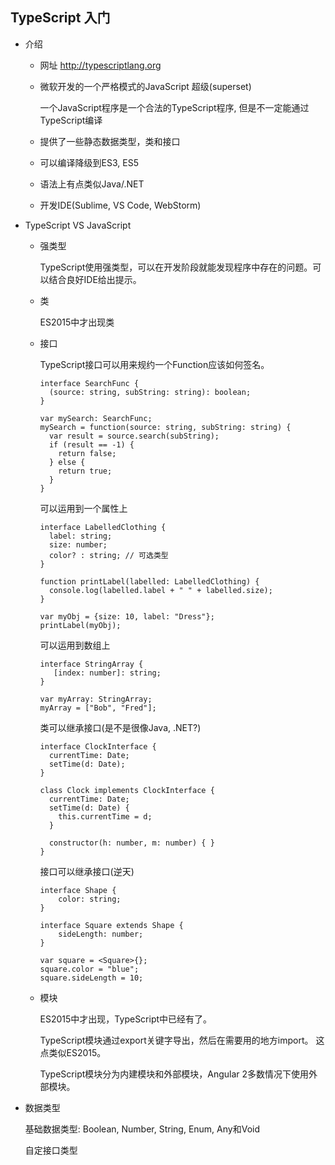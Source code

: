 ## TypeScript 入门

- 介绍

  - 网址 http://typescriptlang.org

  - 微软开发的一个严格模式的JavaScript 超级(superset)

    一个JavaScript程序是一个合法的TypeScript程序, 但是不一定能通过TypeScript编译

  - 提供了一些静态数据类型，类和接口

  - 可以编译降级到ES3, ES5

  - 语法上有点类似Java/.NET

  - 开发IDE(Sublime, VS Code, WebStorm)

- TypeScript VS JavaScript

  - 强类型

    TypeScript使用强类型，可以在开发阶段就能发现程序中存在的问题。可以结合良好IDE给出提示。

  - 类

    ES2015中才出现类

  - 接口

    TypeScript接口可以用来规约一个Function应该如何签名。

        interface SearchFunc {
          (source: string, subString: string): boolean; 
        }

        var mySearch: SearchFunc;
        mySearch = function(source: string, subString: string) {
          var result = source.search(subString); 
          if (result == -1) {
            return false;
          } else {
            return true;
          }
        }
    
    可以运用到一个属性上

        interface LabelledClothing {
          label: string;
          size: number;
          color? : string; // 可选类型
        }

        function printLabel(labelled: LabelledClothing) {
          console.log(labelled.label + " " + labelled.size); 
        }

        var myObj = {size: 10, label: "Dress"}; 
        printLabel(myObj);

    可以运用到数组上

        interface StringArray {
           [index: number]: string;
        }
      
        var myArray: StringArray;
        myArray = ["Bob", "Fred"];

    类可以继承接口(是不是很像Java, .NET?)

        interface ClockInterface {
          currentTime: Date;
          setTime(d: Date);
        }

        class Clock implements ClockInterface { 
          currentTime: Date;
          setTime(d: Date) {
            this.currentTime = d;
          }

          constructor(h: number, m: number) { } 
        }

    接口可以继承接口(逆天)

        interface Shape {
            color: string;
        }

        interface Square extends Shape {
            sideLength: number;
        }

        var square = <Square>{};
        square.color = "blue";
        square.sideLength = 10;

  - 模块

    ES2015中才出现，TypeScript中已经有了。

    TypeScript模块通过export关键字导出，然后在需要用的地方import。 这点类似ES2015。

    TypeScript模块分为内建模块和外部模块，Angular 2多数情况下使用外部模块。

- 数据类型

  基础数据类型: Boolean, Number, String, Enum, Any和Void

  自定接口类型
